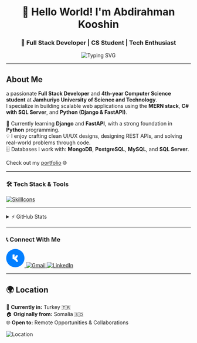 <div align="center">

# 👋 Hello World! I'm Abdirahman Kooshin

### 🚀 Full Stack Developer | CS Student | Tech Enthusiast

<img src="https://readme-typing-svg.herokuapp.com?font=Fira+Code&weight=600&size=22&duration=4000&pause=1000&color=4A90E2&center=true&vCenter=true&width=500&lines=Building+Scalable+Web+Applications;Crafting+Clean+UI%2FUX+Designs;Solving+Real-World+Problems+Through+Code" alt="Typing SVG" />

</div>

---
About Me
---
a passionate **Full Stack Developer** and **4th-year Computer Science student** at **Jamhuriyo University of Science and Technology**.  
I specialize in building scalable web applications using the **MERN stack**, **C# with SQL Server**, and **Python (Django & FastAPI)**.  

🌱 Currently learning **Django** and **FastAPI**, with a strong foundation in **Python** programming.  
💡 I enjoy crafting clean UI/UX designs, designing REST APIs, and solving real-world problems through code.  
🗄️ Databases I work with: **MongoDB**, **PostgreSQL**, **MySQL**, and **SQL Server**.  

Check out my [portfolio](https://abdirahmankooshin.vercel.app/) 🌐  

---

### 🛠️ **Tech Stack & Tools**
[![SkillIcons](https://skillicons.dev/icons?i=js,ts,react,nextjs,nodejs,express,py,django,fastapi,flutter,cs,tailwind,supabase,mongodb,postgresql,mysql,java,spring,figma,vscode)](https://skillicons.dev)

---

<details>
  <summary>⚡ GitHub Stats</summary>
  
  <!-- GitHub activity stats -->
  ![Kooshin's GitHub stats](https://github-readme-stats.vercel.app/api?username=a4koshin&show_icons=true&theme=blueberry&count_private=true&hide_border=true&line_height=20)
  
  <!-- Top languages based on your repos (exclude Ruby) -->
  ![Top Langs](https://github-readme-stats.vercel.app/api/top-langs/?username=a4koshin&layout=compact&theme=blueberry&exclude_repo=ruby)
</details>


---

### 📞 **Connect With Me**
<div align="left">
  <a href="https://abdirahmankooshin.vercel.app/" target="_blank">
    <img src="https://raw.githubusercontent.com/a4koshin/assets/main/koosin.jpeg" alt="My Logo" width="50" height="50" style="border-radius:50%;" />
  </a>
  <a href="mailto:mankajr11@gmail.com" target="_blank">
    <img src="https://skillicons.dev/icons?i=gmail" alt="Gmail" />
  </a>
  <a href="https://www.linkedin.com/in/abdirahman-kooshin-451b45365" target="_blank">
    <img src="https://skillicons.dev/icons?i=linkedin" alt="LinkedIn" />
  </a>
</div>

---



## 🌍 Location

<div align="left">

📍 **Currently in:** Turkey 🇹🇷  
🏠 **Originally from:** Somalia 🇸🇴  
🌐 **Open to:** Remote Opportunities & Collaborations

<img src="https://img.shields.io/badge/🌍_Digital_Nomad-Coding_from_Anywhere-4A90E2?style=for-the-badge" alt="Location" />

</div>

